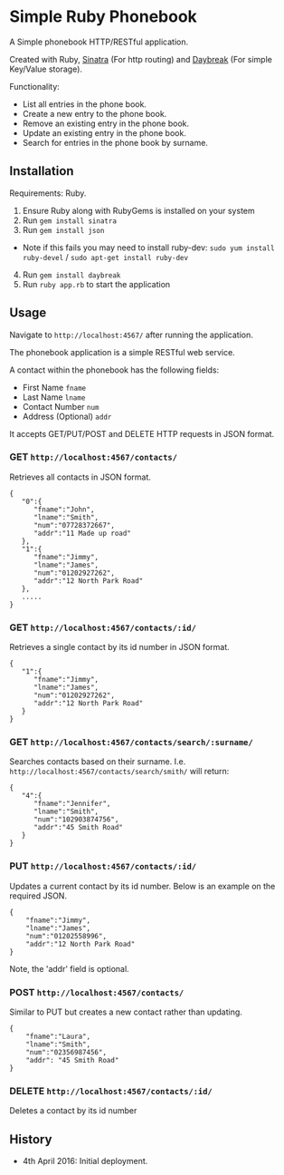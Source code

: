 # Simple Ruby Phonebook

A Simple phonebook HTTP/RESTful application.

Created with Ruby, [Sinatra](http://www.sinatrarb.com/) (For http routing) and [Daybreak](http://propublica.github.io/daybreak/) (For simple Key/Value storage).

Functionality:
- List all entries in the phone book.
- Create a new entry to the phone book.
- Remove an existing entry in the phone book.
- Update an existing entry in the phone book.
- Search for entries in the phone book by surname.

## Installation

Requirements: Ruby.

1. Ensure Ruby along with RubyGems is installed on your system
2. Run `gem install sinatra`
3. Run `gem install json`
  - Note if this fails you may need to install ruby-dev: `sudo yum install ruby-devel` / `sudo apt-get install ruby-dev`
4. Run `gem install daybreak`
5. Run `ruby app.rb` to start the application

## Usage

Navigate to `http://localhost:4567/` after running the application.

The phonebook application is a simple RESTful web service.

A contact within the phonebook has the following fields:
- First Name `fname`
- Last Name `lname`
- Contact Number `num`
- Address (Optional) `addr`

It accepts GET/PUT/POST and DELETE HTTP requests in JSON format.

### GET `http://localhost:4567/contacts/`
  Retrieves all contacts in JSON format.
  ```
  {  
     "0":{  
        "fname":"John",
        "lname":"Smith",
        "num":"07728372667",
        "addr":"11 Made up road"
     },
     "1":{  
        "fname":"Jimmy",
        "lname":"James",
        "num":"01202927262",
        "addr":"12 North Park Road"
     },
     .....
  }

  ```
### GET `http://localhost:4567/contacts/:id/`
  Retrieves a single contact by its id number in JSON format.
  ```
  {  
     "1":{  
        "fname":"Jimmy",
        "lname":"James",
        "num":"01202927262",
        "addr":"12 North Park Road"
     }
  }
  ```
### GET `http://localhost:4567/contacts/search/:surname/`
  Searches contacts based on their surname. I.e. `http://localhost:4567/contacts/search/smith/` will return:
  ```
  {  
     "4":{  
        "fname":"Jennifer",
        "lname":"Smith",
        "num":"102903874756",
        "addr":"45 Smith Road"
     }
  }
  ```
### PUT `http://localhost:4567/contacts/:id/`
  Updates a current contact by its id number. Below is an example on the required JSON.
  ```
  {
      "fname":"Jimmy",
      "lname":"James",
      "num":"01202558996",
      "addr":"12 North Park Road"
  }
  ```
  Note, the 'addr' field is optional.
### POST `http://localhost:4567/contacts/`
  Similar to PUT but creates a new contact rather than updating.
  ```
  {
      "fname":"Laura",
      "lname":"Smith",
      "num":"02356987456",
      "addr": "45 Smith Road"
  }
  ```

### DELETE `http://localhost:4567/contacts/:id/`
  Deletes a contact by its id number

## History

 - 4th April 2016: Initial deployment.
